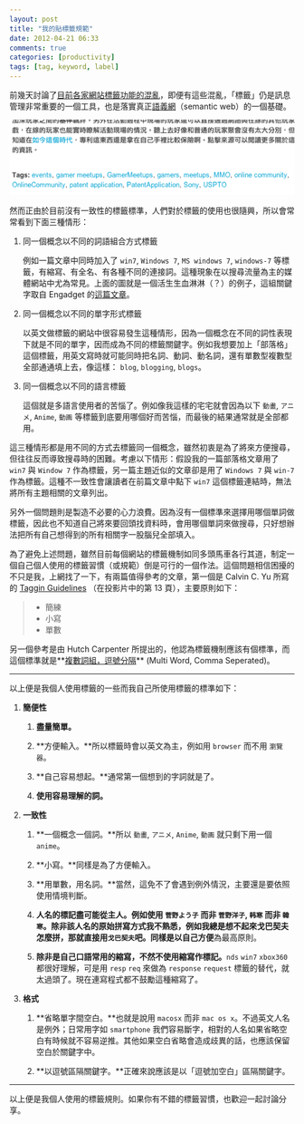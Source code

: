 ```yaml
---
layout: post
title: "我的貼標籤規範"
date: 2012-04-21 06:33
comments: true
categories: [productivity]
tags: [tag, keyword, label]
---
```


前幾天討論了[目前各家網站標籤功能的混亂][tzengyuxio]，即便有這些混亂，「標籤」仍是訊息管理非常重要的一個工具，也是落實真正[語義網][wikipedia]（semantic web）的一個基礎。

![too many tags!](/images/2012/2012-04-21-too-many-tags.png)

<!-- more -->

然而正由於目前沒有一致性的標籤標準，人們對於標籤的使用也很隨興，所以會常常看到下面三種情形：

1. 同一個概念以不同的詞語組合方式標籤

    例如一篇文章中同時加入了 `win7`, `Windows 7`, `MS windows 7`, `windows-7` 等標籤，有縮寫、有全名、有各種不同的連接詞。這種現象在以搜尋流量為主的媒體網站中尤為常見。上面的圖就是一個活生生血淋淋（？）的例子，這組關鍵字取自 Engadget 的[這篇文章][engadget]。

2. 同一個概念以不同的單字形式標籤

    以英文做標籤的網站中很容易發生這種情形，因為一個概念在不同的詞性表現下就是不同的單字，因而成為不同的標籤關鍵字。例如我想要加上「部落格」這個標籤，用英文寫時就可能同時把名詞、動詞、動名詞，還有單數型複數型全部通通填上去，像這樣： `blog`, `blogging`, `blogs`。

3. 同一個概念以不同的語言標籤

    這個就是多語言使用者的苦惱了。例如像我這樣的宅宅就會因為以下 `動畫`, `アニメ`, `Anime`, `動画` 等標籤到底要用哪個好而苦惱，而最後的結果通常就是全部都用。

這三種情形都是用不同的方式去標籤同一個概念，雖然初衷是為了將來方便搜尋，但往往反而導致搜尋時的困難。考慮以下情形：假設我的一篇部落格文章用了 `win7` 與 `Window 7` 作為標籤，另一篇主題近似的文章卻是用了 `Windows 7` 與 `win-7` 作為標籤。這種不一致性會讓讀者在前篇文章中點下 `win7` 這個標籤連結時，無法將所有主題相關的文章列出。

另外一個問題則是製造不必要的心力浪費。因為沒有一個標準來選擇用哪個單詞做標籤，因此也不知道自己將來要回頭找資料時，會用哪個單詞來做搜尋，只好想辦法把所有自己想得到的所有相關字一股腦兒全部填入。

為了避免上述問題，雖然目前每個網站的標籤機制如同多頭馬車各行其道，制定一個自己個人使用的標籤習慣（或規範）倒是可行的一個作法。這個問題相信困擾的不只是我，上網找了一下，有兩篇值得參考的文章，第一個是 Calvin C. Yu 所寫的 [Taggin Guidelines][slideshare] （在投影片中的第 13 頁），主要原則如下：

> - 簡練
> - 小寫
> - 單數

另一個參考是由 Hutch Carpenter 所提出的，他認為標籤機制應該有個標準，而這個標準就是**[複數詞組，逗號分隔](http://bhc3.com/2008/08/22/why-isnt-this-the-tag-standard-multi-word-comma-separated/)** (Multi Word, Comma Seperated)。 

----

以上便是我個人使用標籤的一些而我自己所使用標籤的標準如下：

1. **簡便性**

    1. **盡量簡單。**

    2. **方便輸入。**所以標籤時會以英文為主，例如用 `browser` 而不用 `瀏覽器`。

    3. **自己容易想起。**通常第一個想到的字詞就是了。

    4. **使用容易理解的詞。**

2. **一致性**

    1. **一個概念一個詞。**所以 `動畫`, `アニメ`, `Anime`, `動画` 就只剩下用一個 `anime`。

    2. **小寫。**同樣是為了方便輸入。

    3. **用單數，用名詞。**當然，這免不了會遇到例外情況，主要還是要依照使用情境判斷。

    4. **人名的標記盡可能從主人。**例如使用 `菅野よう子` 而非 `菅野洋子`, `韩寒` 而非 `韓寒`。除非該人名的原始拼寫方式我不熟悉，例如我總是想不起來戈巴契夫怎麼拼，那就直接用`戈巴契夫`吧。同樣是以**自己方便**為最高原則。

    5. **除非是自己口語常用的縮寫，不然不使用縮寫作標記。**`nds` `win7` `xbox360` 都很好理解，可是用 `resp` `req` 來做為 `response` `request` 標籤的替代，就太過頭了。現在連寫程式都不鼓勵這種縮寫了。

3. **格式**

    1. **省略單字間空白。**也就是說用 `macosx` 而非 `mac os x`。不過英文人名是例外；日常用字如 `smartphone` 我們容易斷字，相對的人名如果省略空白有時候就不容易逆推。其他如果空白省略會造成歧異的話，也應該保留空白於關鍵字中。

    2. **以逗號區隔關鍵字。**正確來說應該是以「逗號加空白」區隔關鍵字。

----

以上便是我個人使用的標籤規則。如果你有不錯的標籤習慣，也歡迎一起討論分享。

[engadget]: http://chinese.engadget.com/2012/04/20/sony-patent-application-aims-to-put-names-to-faceless-mmo-player/
[slideshare]: http://www.slideshare.net/calvinyu/hitech-hi-tag
[tzengyuxio]: http://tzengyuxio.me/blog/2012/04/18/inconsistency-of-tagging-formats/
[wikipedia]: http://zh.wikipedia.org/wiki/%E8%AF%AD%E4%B9%89Web